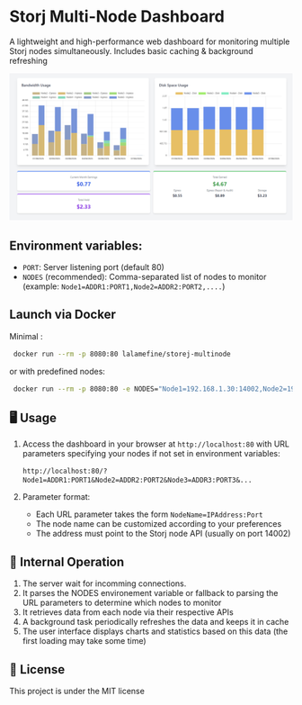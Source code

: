 # Storj Multi-Node Dashboard

A lightweight and high-performance web dashboard for monitoring multiple Storj nodes simultaneously.
Includes basic caching & background refreshing

![Dashboard Screenshot](docs/dashboard.png)

## Environment variables:
- `PORT`: Server listening port (default 80)
- `NODES` (recommended): Comma-separated list of nodes to monitor (example: `Node1=ADDR1:PORT1,Node2=ADDR2:PORT2,....`)

## Launch via Docker
   Minimal : 
   ```bash
    docker run --rm -p 8080:80 lalamefine/storej-multinode
   ```
   or with predefined nodes:
   ```bash
    docker run --rm -p 8080:80 -e NODES="Node1=192.168.1.30:14002,Node2=192.168.1.30:14003" lalamefine/storej-multinode
   ```

## 🖥️ Usage

1. Access the dashboard in your browser at `http://localhost:80` with URL parameters specifying your nodes if not set in environment variables:
   ```
   http://localhost:80/?Node1=ADDR1:PORT1&Node2=ADDR2:PORT2&Node3=ADDR3:PORT3&...
   ```

2. Parameter format:
   - Each URL parameter takes the form `NodeName=IPAddress:Port`
   - The node name can be customized according to your preferences
   - The address must point to the Storj node API (usually on port 14002)

## 🔄 Internal Operation

1. The server wait for incomming connections. 
2. It parses the NODES environement variable or fallback to parsing the URL parameters to determine which nodes to monitor
2. It retrieves data from each node via their respective APIs
3. A background task periodically refreshes the data and keeps it in cache
4. The user interface displays charts and statistics based on this data (the first loading may take some time)

## 📜 License

This project is under the MIT license